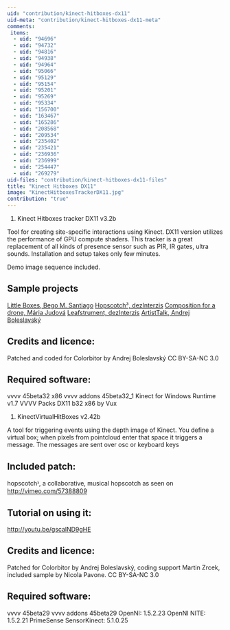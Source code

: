 ```yaml
---
uid: "contribution/kinect-hitboxes-dx11"
uid-meta: "contribution/kinect-hitboxes-dx11-meta"
comments: 
 items: 
  - uid: "94696"
  - uid: "94732"
  - uid: "94816"
  - uid: "94938"
  - uid: "94964"
  - uid: "95066"
  - uid: "95129"
  - uid: "95154"
  - uid: "95201"
  - uid: "95269"
  - uid: "95334"
  - uid: "156700"
  - uid: "163467"
  - uid: "165286"
  - uid: "208568"
  - uid: "209534"
  - uid: "235402"
  - uid: "235421"
  - uid: "236936"
  - uid: "236999"
  - uid: "254447"
  - uid: "269279"
uid-files: "contribution/kinect-hitboxes-dx11-files"
title: "Kinect Hitboxes DX11"
image: "KinectHitboxesTrackerDX11.jpg"
contribution: "true"
---
```


1.  Kinect Hitboxes tracker DX11 v3.2b  
Tool for creating site-specific interactions using Kinect. DX11 version utilizes the performance of GPU compute shaders. This tracker is a great replacement of all kinds of presence sensor such as PIR, IR gates, ultra sounds. Installation and setup takes only few minutes.
 
Demo image sequence included. 

##  Sample projects
[Little Boxes, Bego M. Santiago](http://vimeo.com/64225728)
[Hopscotch³, dezInterzis](http://youtu.be/UZTOmCChtGo)
[Composition for a drone, Mária Judová](http://vimeo.com/96177923)
[Leafstrument, dezInterzis](http://youtu.be/puWBw6NN_K4) 
[ArtistTalk, Andrej Boleslavský](http://vimeo.com/65687454)

##  Credits and licence:
Patched and coded for Colorbitor by Andrej Boleslavský
CC BY-SA-NC 3.0

##  Required software:
vvvv 45beta32 x86
vvvv addons 45beta32_1
Kinect for Windows Runtime v1.7
VVVV Packs DX11 b32 x86 by Vux

1.  KinectVirtualHitBoxes v2.42b 
A tool for triggering events using the depth image of Kinect. You define a virtual box; when pixels from pointcloud enter that space it triggers a message. The messages are sent over osc or keyboard keys

##  Included patch:
hopscotchᵌ, a collaborative, musical hopscotch
as seen on http://vimeo.com/57388809


##  Tutorial on using it:
http://youtu.be/gscalND9gHE

##  Credits and licence:
Patched for Colorbitor by Andrej Boleslavský, coding support Martin Zrcek, included sample by Nicola Pavone.
CC BY-SA-NC 3.0

##  Required software:
vvvv 45beta29
vvvv addons 45beta29
OpenNI: 1.5.2.23
OpenNI NITE: 1.5.2.21
PrimeSense SensorKinect: 5.1.0.25